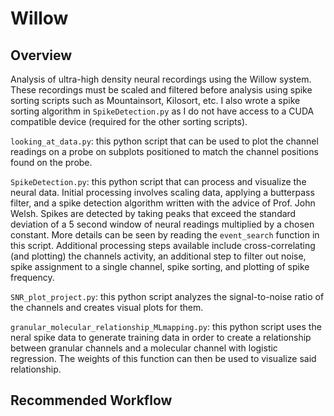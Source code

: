 # Willow

## Overview

Analysis of ultra-high density neural recordings using the Willow system. These recordings must be scaled and filtered before analysis using spike sorting scripts such as Mountainsort, Kilosort, etc. I also wrote a spike sorting algorithm in `SpikeDetection.py` as I do not have access to a CUDA compatible device (required for the other sorting scripts).

 `looking_at_data.py`: this python script that can be used to plot the channel readings on a probe on subplots positioned to match the channel positions found on the probe.
 
 `SpikeDetection.py`: this python script that can process and visualize the neural data. Initial processing involves scaling data, applying a butterpass filter, and a spike detection algorithm written with the advice of Prof. John Welsh. Spikes are detected by taking peaks that exceed the standard deviation of a 5 second window of neural readings multiplied by a chosen constant. More details can be seen by reading the `event_search` function in this script. Additional processing steps available include cross-correlating (and plotting) the channels activity, an additional step to filter out noise, spike assignment to a single channel, spike sorting, and plotting of spike frequency.
 
 `SNR_plot_project.py`: this python script analyzes the signal-to-noise ratio of the channels and creates visual plots for them.
 
 `granular_molecular_relationship_MLmapping.py`: this python script uses the neral spike data to generate training data in order to create a relationship between granular channels and a molecular channel with logistic regression. The weights of this function can then be used to visualize said relationship.
 
## Recommended Workflow



